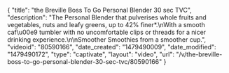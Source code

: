 {
    "title": "the Breville  Boss To Go Personal Blender 30 sec TVC",
    "description": "The Personal Blender that pulverises whole fruits and vegetables, nuts and leafy greens, up to 42% finer*.\nWith a smooth caf\u00e9 tumbler with no uncomfortable clips or threads for a nicer drinking experience.\n\nSmoother Smoothies from a smoother cup.",
    "videoid": "80590166",
    "date_created": "1479490009",
    "date_modified": "1479490172",
    "type": "captivate",
    "layout": "video",
    "url": "\/v\/the-breville-boss-to-go-personal-blender-30-sec-tvc\/80590166"
}
